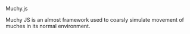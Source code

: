 Muchy.js

Muchy JS is an almost framework used to coarsly simulate movement of muches in its normal environment.
 
